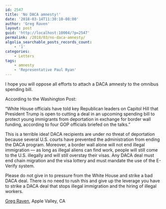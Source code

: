 ```yaml
---
id: 2547
title: 'No DACA amnesty!'
date: '2018-03-14T11:30:10-08:00'
author: 'Greg Raven'
layout: post
guid: 'http://localhost:10004/?p=2547'
permalink: /2018/03/no-daca-amnesty/
algolia_searchable_posts_records_count:
    - '1'
categories:
    - Letters
tags:
    - amnesty
    - 'Representative Paul Ryan'
---
```


I hope you will oppose all efforts to attach a DACA amnesty to the omnibus spending bill.

According to the Washington Post:

“White House officials have told key Republican leaders on Capitol Hill that President Trump is open to cutting a deal in an upcoming spending bill to protect young immigrants from deportation in exchange for border wall funding, according to four GOP officials briefed on the talks.”

This is a terrible idea! DACA recipients are under no threat of deportation because several U.S. courts have prevented the administration from ending the DACA program. Moreover, a border wall alone will not end illegal immigration — as long as illegal aliens can find work, people will still come to the U.S. illegally and will still overstay their visas. Any DACA deal must end chain migration and the visa lottery and must mandate the use of the E-Verify system.

Please do not give in to pressure from the White House and strike a bad DACA deal. There is no need to rush this and give up the leverage you have to strike a DACA deal that stops illegal immigration and the hiring of illegal workers.

[Greg Raven](https://www.gregraven.org), Apple Valley, CA